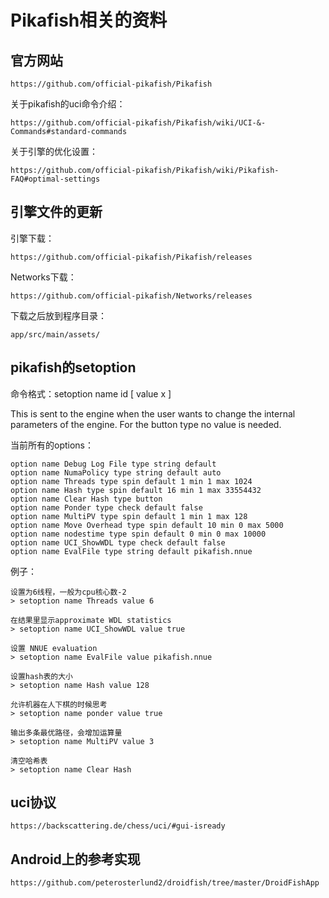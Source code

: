 # Pikafish相关的资料

## 官方网站

	https://github.com/official-pikafish/Pikafish
	
关于pikafish的uci命令介绍：

	https://github.com/official-pikafish/Pikafish/wiki/UCI-&-Commands#standard-commands

关于引擎的优化设置：

	https://github.com/official-pikafish/Pikafish/wiki/Pikafish-FAQ#optimal-settings
	

## 引擎文件的更新

引擎下载：

	https://github.com/official-pikafish/Pikafish/releases

Networks下载：

	https://github.com/official-pikafish/Networks/releases


下载之后放到程序目录：

	app/src/main/assets/ 

## pikafish的setoption

命令格式：setoption name id [ value x ]

This is sent to the engine when the user wants to change the internal parameters of the engine. For the button type no value is needed.

当前所有的options：

```
option name Debug Log File type string default
option name NumaPolicy type string default auto
option name Threads type spin default 1 min 1 max 1024
option name Hash type spin default 16 min 1 max 33554432
option name Clear Hash type button
option name Ponder type check default false
option name MultiPV type spin default 1 min 1 max 128
option name Move Overhead type spin default 10 min 0 max 5000
option name nodestime type spin default 0 min 0 max 10000
option name UCI_ShowWDL type check default false
option name EvalFile type string default pikafish.nnue
```

例子：

```
设置为6线程，一般为cpu核心数-2
> setoption name Threads value 6

在结果里显示approximate WDL statistics 
> setoption name UCI_ShowWDL value true

设置 NNUE evaluation 
> setoption name EvalFile value pikafish.nnue

设置hash表的大小
> setoption name Hash value 128

允许机器在人下棋的时候思考
> setoption name ponder value true

输出多条最优路径，会增加运算量
> setoption name MultiPV value 3

清空哈希表
> setoption name Clear Hash
```

## uci协议

	https://backscattering.de/chess/uci/#gui-isready

## Android上的参考实现

	https://github.com/peterosterlund2/droidfish/tree/master/DroidFishApp
	
##